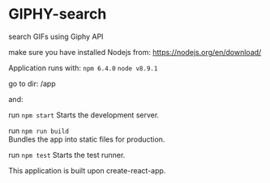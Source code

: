 # GIPHY-search
search GIFs using Giphy API

make sure you have installed Nodejs from: https://nodejs.org/en/download/

Application runs with:
`npm 6.4.0`
`node v8.9.1`

go to dir: /app

and:

run `npm start`
    Starts the development server.

run `npm run build`   
    Bundles the app into static files for production.

run `npm test`
    Starts the test runner.
    
This application is built upon create-react-app.
